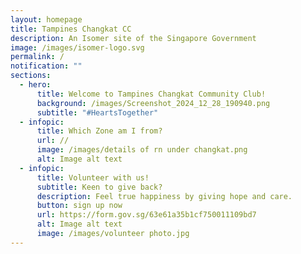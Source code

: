 ```yaml
---
layout: homepage
title: Tampines Changkat CC
description: An Isomer site of the Singapore Government
image: /images/isomer-logo.svg
permalink: /
notification: ""
sections:
  - hero:
      title: Welcome to Tampines Changkat Community Club!
      background: /images/Screenshot_2024_12_28_190940.png
      subtitle: "#HeartsTogether"
  - infopic:
      title: Which Zone am I from?
      url: //
      image: /images/details of rn under changkat.png
      alt: Image alt text
  - infopic:
      title: Volunteer with us!
      subtitle: Keen to give back?
      description: Feel true happiness by giving hope and care.
      button: sign up now
      url: https://form.gov.sg/63e61a35b1cf750011109bd7
      alt: Image alt text
      image: /images/volunteer photo.jpg
---
```


